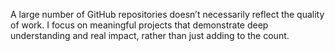 A large number of GitHub repositories doesn’t necessarily reflect the quality of work. I focus on meaningful projects that demonstrate deep understanding and real impact, rather than just adding to the count.
